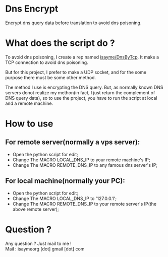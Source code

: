 Dns Encrypt
===========

Encrypt dns query data before translation to avoid dns poisoning.

What does the script do ?
=========================

To avoid dns poisoning, I create a rep named [isayme/DnsByTcp](https://github.com/isayme/DnsByTcp "isayme/DnsByTcp"). It make a TCP connection to avoid dns poisoning.  

But for this project, I prefer to make a UDP socket, and for the some purpose there must be some other method.  

The method I use is encrypting the DNS query. But, as normally known DNS servers donot realize my methon(in fact, I just return the complement of DNS query data), so to use the project, you have to run the script at local and a remote machine.

How to use
==========

For remote server(normally a vps server):
------------------

+ Open the python script for edit;
+ Change The MACRO LOCAL_DNS_IP to your remote machine's IP;
+ Change The MACRO REMOTE_DNS_IP to any famous dns server's IP;

For local machine(normally your PC):
------------------

+ Open the python script for edit;
+ Change The MACRO LOCAL_DNS_IP to '127.0.0.1';
+ Change The MACRO REMOTE_DNS_IP to your remote server's IP(the above remote server);

Question ?
==========

Any question ? Just mail to me !  
Mail : isaymeorg [dot] gmail [dot] com